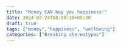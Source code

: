 ```yaml
---
title: "Money CAN buy you happiness!"
date: 2024-03-24T08:58:10+05:30
draft: true
tags: ["money","happiness", "wellbeing"]
categories: ["Breaking stereotypes"]
---
```


